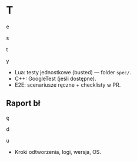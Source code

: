 # T

e

s

t

y

- Lua: testy jednostkowe (busted) — folder `spec/`.
- C++: GoogleTest (jeśli dostępne).
- E2E: scenariusze ręczne + checklisty w PR.

## Raport bł

ę

d

u

- Kroki odtworzenia, logi, wersja, OS.
